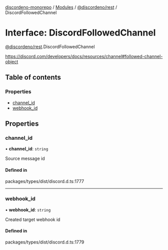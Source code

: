 [discordeno-monorepo](../README.md) / [Modules](../modules.md) / [@discordeno/rest](../modules/discordeno_rest.md) / DiscordFollowedChannel

# Interface: DiscordFollowedChannel

[@discordeno/rest](../modules/discordeno_rest.md).DiscordFollowedChannel

https://discord.com/developers/docs/resources/channel#followed-channel-object

## Table of contents

### Properties

- [channel_id](discordeno_rest.DiscordFollowedChannel.md#channel_id)
- [webhook_id](discordeno_rest.DiscordFollowedChannel.md#webhook_id)

## Properties

### channel_id

• **channel_id**: `string`

Source message id

#### Defined in

packages/types/dist/discord.d.ts:1777

---

### webhook_id

• **webhook_id**: `string`

Created target webhook id

#### Defined in

packages/types/dist/discord.d.ts:1779

